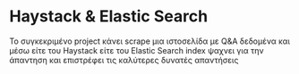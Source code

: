 # Haystack &amp; Elastic Search

Το συγκεκριμένο project κάνει scrape μια ιστοσελίδα με Q&A δεδομένα και μέσω είτε του Haystack είτε του Elastic Search index ψαχνει για την άπαντηση και επιστρέφει τις καλύτερες δυνατές απαντήσεις 
